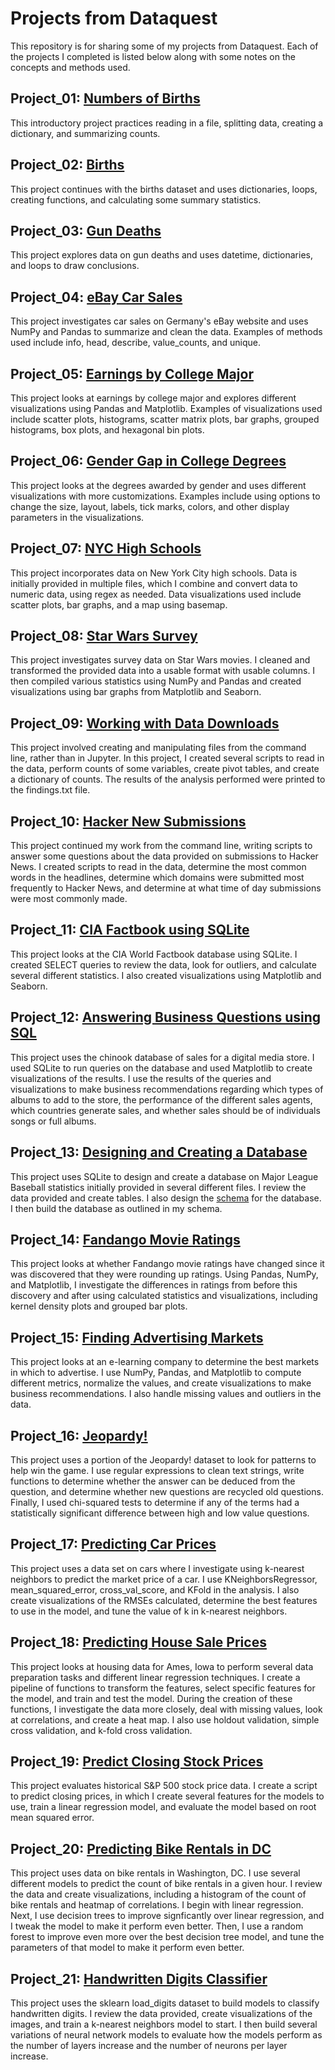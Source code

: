 # Projects from Dataquest

This repository is for sharing some of my projects from Dataquest.  Each of the projects I completed is listed below along with some notes on the concepts and methods used.


## Project_01: [Numbers of Births](https://github.com/Frizzles7/Dataquest/blob/master/Project_01/Basics.ipynb)
This introductory project practices reading in a file, splitting data, creating a dictionary, and summarizing counts.


## Project_02: [Births](https://github.com/Frizzles7/Dataquest/blob/master/Project_02/Basics.ipynb)
This project continues with the births dataset and uses dictionaries, loops, creating functions, and calculating some summary statistics.


## Project_03: [Gun Deaths](https://github.com/Frizzles7/Dataquest/blob/master/Project_03/Basics.ipynb)
This project explores data on gun deaths and uses datetime, dictionaries, and loops to draw conclusions.


## Project_04: [eBay Car Sales](https://github.com/Frizzles7/Dataquest/blob/master/Project_04/Basics.ipynb)
This project investigates car sales on Germany's eBay website and uses NumPy and Pandas to summarize and clean the data.  Examples of methods used include info, head, describe, value_counts, and unique.


## Project_05: [Earnings by College Major](https://github.com/Frizzles7/Dataquest/blob/master/Project_05/Basics.ipynb)
This project looks at earnings by college major and explores different visualizations using Pandas and Matplotlib.  Examples of visualizations used include scatter plots, histograms, scatter matrix plots, bar graphs, grouped histograms, box plots, and hexagonal bin plots.


## Project_06: [Gender Gap in College Degrees](https://github.com/Frizzles7/Dataquest/blob/master/Project_06/Basics.ipynb)
This project looks at the degrees awarded by gender and uses different visualizations with more customizations.  Examples include using options to change the size, layout, labels, tick marks, colors, and other display parameters in the visualizations. 


## Project_07: [NYC High Schools](https://github.com/Frizzles7/Dataquest/blob/master/Project_07/Schools.ipynb)
This project incorporates data on New York City high schools.  Data is initially provided in multiple files, which I combine and convert data to numeric data, using regex as needed.  Data visualizations used include scatter plots, bar graphs, and a map using basemap.


## Project_08: [Star Wars Survey](https://github.com/Frizzles7/Dataquest/blob/master/Project_08/Basics.ipynb)
This project investigates survey data on Star Wars movies.  I cleaned and transformed the provided data into a usable format with usable columns.  I then compiled various statistics using NumPy and Pandas and created visualizations using bar graphs from Matplotlib and Seaborn.


## Project_09: [Working with Data Downloads](https://github.com/Frizzles7/Dataquest/tree/master/Project_09)
This project involved creating and manipulating files from the command line, rather than in Jupyter.  In this project, I created several scripts to read in the data, perform counts of some variables, create pivot tables, and create a dictionary of counts.  The results of the analysis performed were printed to the findings.txt file.


## Project_10: [Hacker New Submissions](https://github.com/Frizzles7/Dataquest/tree/master/Project_10)
This project continued my work from the command line, writing scripts to answer some questions about the data provided on submissions to Hacker News.  I created scripts to read in the data, determine the most common words in the headlines, determine which domains were submitted most frequently to Hacker News, and determine at what time of day submissions were most commonly made.


## Project_11: [CIA Factbook using SQLite](https://github.com/Frizzles7/Dataquest/blob/master/Project_11/Basics.ipynb)
This project looks at the CIA World Factbook database using SQLite.  I created SELECT queries to review the data, look for outliers, and calculate several different statistics.  I also created visualizations using Matplotlib and Seaborn.


## Project_12: [Answering Business Questions using SQL](https://github.com/Frizzles7/Dataquest/blob/master/Project_12/Basics.ipynb)
This project uses the chinook database of sales for a digital media store.  I used SQLite to run queries on the database and used Matplotlib to create visualizations of the results.  I use the results of the queries and visualizations to make business recommendations regarding which types of albums to add to the store, the performance of the different sales agents, which countries generate sales, and whether sales should be of individuals songs or full albums.


## Project_13: [Designing and Creating a Database](https://github.com/Frizzles7/Dataquest/blob/master/Project_13/Basics.ipynb)
This project uses SQLite to design and create a database on Major League Baseball statistics initially provided in several different files.  I review the data provided and create tables.  I also design the [schema](https://github.com/Frizzles7/Dataquest/blob/master/Project_13/my_schema.png) for the database.  I then build the database as outlined in my schema.


## Project_14: [Fandango Movie Ratings](https://github.com/Frizzles7/Dataquest/blob/master/Project_14/Basics.ipynb)
This project looks at whether Fandango movie ratings have changed since it was discovered that they were rounding up ratings.  Using Pandas, NumPy, and Matplotlib, I investigate the differences in ratings from before this discovery and after using calculated statistics and visualizations, including kernel density plots and grouped bar plots.


## Project_15: [Finding Advertising Markets](https://github.com/Frizzles7/Dataquest/blob/master/Project_15/Basics.ipynb)
This project looks at an e-learning company to determine the best markets in which to advertise.  I use NumPy, Pandas, and Matplotlib to compute different metrics, normalize the values, and create visualizations to make business recommendations.  I also handle missing values and outliers in the data.


## Project_16: [Jeopardy!](https://github.com/Frizzles7/Dataquest/blob/master/Project_16/Basics.ipynb)
This project uses a portion of the Jeopardy! dataset to look for patterns to help win the game.  I use regular expressions to clean text strings, write functions to determine whether the answer can be deduced from the question, and determine whether new questions are recycled old questions.  Finally, I used chi-squared tests to determine if any of the terms had a statistically significant difference between high and low value questions.


## Project_17: [Predicting Car Prices](https://github.com/Frizzles7/Dataquest/blob/master/Project_17/Basics.ipynb)
This project uses a data set on cars where I investigate using k-nearest neighbors to predict the market price of a car.  I use KNeighborsRegressor, mean_squared_error, cross_val_score, and KFold in the analysis.  I also create visualizations of the RMSEs calculated, determine the best features to use in the model, and tune the value of k in k-nearest neighbors.


## Project_18: [Predicting House Sale Prices](https://github.com/Frizzles7/Dataquest/blob/master/Project_18/Basics.ipynb)
This project looks at housing data for Ames, Iowa to perform several data preparation tasks and different linear regression techniques.  I create a pipeline of functions to transform the features, select specific features for the model, and train and test the model.  During the creation of these functions, I investigate the data more closely, deal with missing values, look at correlations, and create a heat map.  I also use holdout validation, simple cross validation, and k-fold cross validation.


## Project_19: [Predict Closing Stock Prices](https://github.com/Frizzles7/Dataquest/blob/master/Project_19/predict.py)
This project evaluates historical S&P 500 stock price data.  I create a script to predict closing prices, in which I create several features for the models to use, train a linear regression model, and evaluate the model based on root mean squared error.


## Project_20: [Predicting Bike Rentals in DC](https://github.com/Frizzles7/Dataquest/blob/master/Project_20/Basics.ipynb)
This project uses data on bike rentals in Washington, DC.  I use several different models to predict the count of bike rentals in a given hour.  I review the data and create visualizations, including a histogram of the count of bike rentals and heatmap of correlations.  I begin with linear regression.  Next, I use decision trees to improve signficantly over linear regression, and I tweak the model to make it perform even better.  Then, I use a random forest to improve even more over the best decision tree model, and tune the parameters of that model to make it perform even better.


## Project_21: [Handwritten Digits Classifier](https://github.com/Frizzles7/Dataquest/blob/master/Project_21/Basics.ipynb)
This project uses the sklearn load_digits dataset to build models to classify handwritten digits.  I review the data provided, create visualizations of the images, and train a k-nearest neighbors model to start.  I then build several variations of neural network models to evaluate how the models perform as the number of layers increase and the number of neurons per layer increase.

